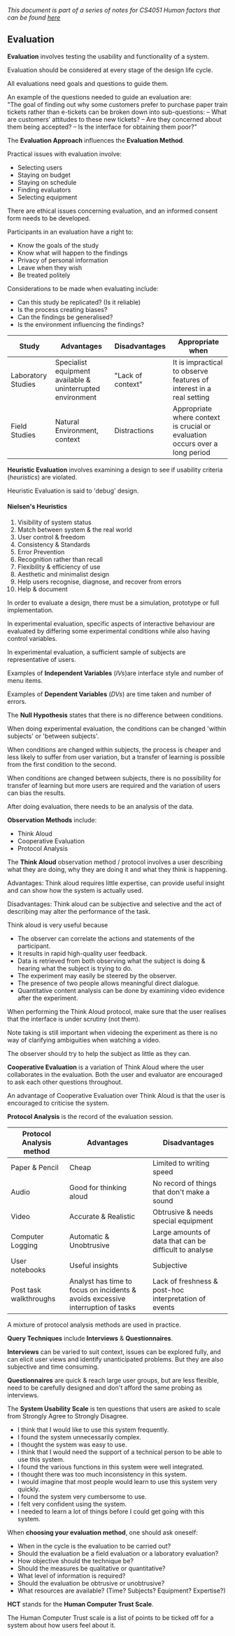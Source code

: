 *This document is part of a series of notes for CS4051 Human factors that can be found [here](https://github.com/nating/personal-notes/blob/master/fourth-year/human-factors/notes)*

## Evaluation

**Evaluation** involves testing the usability and functionality of a system.

Evaluation should be considered at every stage of the design life cycle.

All evaluations need goals and questions to guide them.

An example of the questions needed to guide an evaluation are:  
"The goal of finding out why some customers prefer to purchase paper train tickets rather than e-tickets can be broken down into sub-questions:
– What are customers’ attitudes to these new tickets?
– Are they concerned about them being accepted?
– Is the interface for obtaining them poor?"

The **Evaluation Approach** influences the **Evaluation Method**.

Practical issues with evaluation involve:  
* Selecting users
* Staying on budget
* Staying on schedule
* Finding evaluators
* Selecting equipment

There are ethical issues concerning evaluation, and an informed consent form needs to be developed.

Participants in an evaluation have a right to:
* Know the goals of the study
* Know what will happen to the findings
* Privacy of personal information
* Leave when they wish
* Be treated politely

Considerations to be made when evaluating include:
* Can this study be replicated? (Is it reliable)
* Is the process creating biases?
* Can the findings be generalised?
* Is the environment influencing the findings?

|Study|Advantages|Disadvantages|Appropriate when|
|---|---|---|---|
|Laboratory Studies|Specialist equipment available & uninterrupted environment|"Lack of context"|It is impractical to observe features of interest in a real setting|
|Field Studies|Natural Environment, context|Distractions|Appropriate where context is crucial or evaluation occurs over a long period|

**Heuristic Evaluation** involves examining a design to see if usability criteria (*heuristics*) are violated.

Heuristic Evaluation is said to 'debug' design.

#### Nielsen's Heuristics
1. Visibility of system status
2. Match between system & the real world
3. User control & freedom
4. Consistency & Standards
5. Error Prevention
6. Recognition rather than recall
7. Flexibility & efficiency of use
8. Aesthetic and minimalist design
9. Help users recognise, diagnose, and recover from errors
10. Help & document

In order to evaluate a design, there must be a simulation, prototype or full implementation.

In experimental evaluation, specific aspects of interactive behaviour are evaluated by differing some experimental conditions while also having control variables.

In experimental evaluation, a sufficient sample of subjects are representative of users.

Examples of **Independent Variables** (*IVs*)are interface style and number of menu items.

Examples of **Dependent Variables** (*DVs*) are time taken and number of errors.

The **Null Hypothesis** states that there is no difference between conditions.

When doing experimental evaluation, the conditions can be changed 'within subjects' or 'between subjects'.

When conditions are changed within subjects, the process is cheaper and less likely to suffer from user variation, but a transfer of learning is possible from the first condition to the second.

When conditions are changed between subjects, there is no possibility for transfer of learning but more users are required and the variation of users can bias the results.

After doing evaluation, there needs to be an analysis of the data.

**Observation Methods** include:
* Think Aloud
* Cooperative Evaluation
* Protocol Analysis

The **Think Aloud** observation method / protocol involves a user describing what they are doing, why they are doing it and what they think is happening.

Advantages: Think aloud requires little expertise, can provide useful insight and can show how the system is actually used.

Disadvantages: Think aloud can be subjective and selective and the act of describing may alter the performance of the task.

Think aloud is very useful because
* The observer can correlate the actions and statements of the participant.
* It results in rapid high-quality user feedback.
* Data is retrieved from both observing what the subject is doing & hearing what the subject is trying to do.
* The experiment may easily be steered by the observer.
* The presence of two people allows meaningful direct dialogue.
* Quantitative content analysis can be done by examining video evidence after the experiment.

When performing the Think Aloud protocol, make sure that the user realises that the interface is under scrutiny (not them).

Note taking is still important when videoing the experiment as there is no way of clarifying ambiguities when watching a video.

The observer should try to help the subject as little as they can.

**Cooperative Evaluation** is a variation of Think Aloud where the user collaborates in the evaluation. Both the user and evaluator are encouraged to ask each other questions throughout.

An advantage of Cooperative Evaluation over Think Aloud is that the user is encouraged to criticise the system.

**Protocol Analysis** is the record of the evaluation session.

|Protocol Analysis method|Advantages|Disadvantages|
|---|---|---|
|Paper & Pencil|Cheap|Limited to writing speed|
|Audio|Good for thinking aloud|No record of things that don't make a sound|
|Video|Accurate & Realistic|Obtrusive & needs special equipment|
|Computer Logging|Automatic & Unobtrusive|Large amounts of data that can be difficult to analyse|
|User notebooks|Useful insights|Subjective|
|Post task walkthroughs|Analyst has time to focus on incidents & avoids excessive interruption of tasks|Lack of freshness & post-hoc interpretation of events|

A mixture of protocol analysis methods are used in practice.

**Query Techniques** include **Interviews** & **Questionnaires**.

**Interviews** can be varied to suit context, issues can be explored fully, and can elicit user views and identify unanticipated problems. But they are also subjective and time consuming.

**Questionnaires** are quick & reach large user groups, but are less flexible, need to be carefully designed and don't afford the same probing as interviews.

The **System Usability Scale** is ten questions that users are asked to scale from Strongly Agree to Strongly Disagree.  
- I think that I would like to use this system frequently.
- I found the system unnecessarily complex.
- I thought the system was easy to use.
- I think that I would need the support of a technical person to be able to use this system.
- I found the various functions in this system were well integrated.
- I thought there was too much inconsistency in this system.
- I would imagine that most people would learn to use this system very quickly.
- I found the system very cumbersome to use.
- I felt very confident using the system.
- I needed to learn a lot of things before I could get going with this system.

When **choosing your evaluation method**, one should ask oneself:  
* When in the cycle is the evaluation to be carried out?
* Should the evaluation be a field evaluation or a laboratory evaluation?
* How objective should the technique be?
* Should the measures be qualitative or quantitative?
* What level of information is required?
* Should the evaluation be obtrusive or unobtrusive?
* What resources are available? (Time? Subjects? Equipment? Expertise?)

**HCT** stands for the **Human Computer Trust Scale**.

The Human Computer Trust scale is a list of points to be ticked off for a system about how users feel about it.
